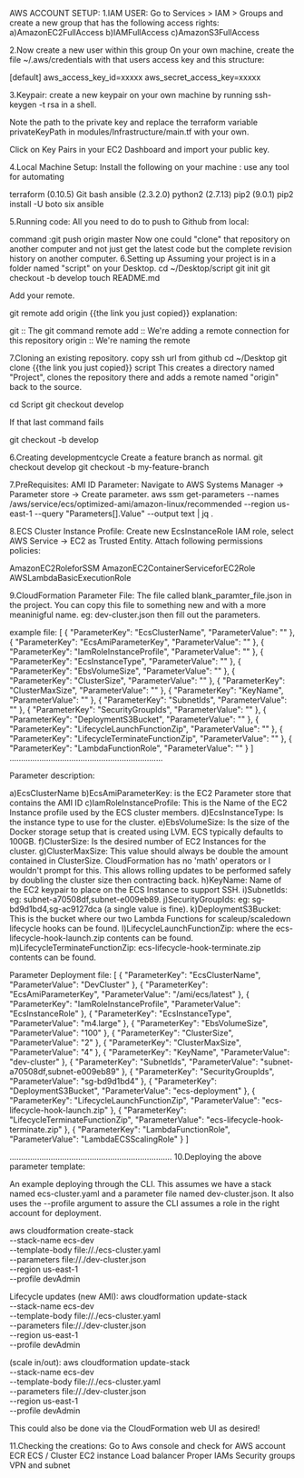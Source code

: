 AWS ACCOUNT SETUP:
1.IAM USER:
Go to Services > IAM > Groups and create a new group that has the following access rights:
a)AmazonEC2FullAccess
b)IAMFullAccess
c)AmazonS3FullAccess

2.Now create a new user within this group
On your own machine, create the file ~/.aws/credentials with that users access key and this structure:

[default]
aws_access_key_id=xxxxx
aws_secret_access_key=xxxxx

3.Keypair:
create a new keypair on your own machine by running ssh-keygen -t rsa in a shell.

Note the path to the private key and replace the terraform variable privateKeyPath in modules/Infrastructure/main.tf with your own.

Click on Key Pairs in your EC2 Dashboard and import your public key.

4.Local Machine Setup:
Install the following on your machine :
use any tool for automating

terraform     (0.10.5)
Git bash
ansible       (2.3.2.0)
python2       (2.7.13)
pip2          (9.0.1)
pip2 install -U boto six ansible

5.Running code:
All you need to do to push to Github from local:


  command :git push origin master
Now one could "clone" that repository on another computer and not just get the latest code but the complete revision history on another computer.
6.Setting up 
Assuming your project is in a folder named "script" on your Desktop.
cd ~/Desktop/script
git init
git checkout -b develop
touch README.md

Add your remote.

  git remote add origin {{the link you just copied}}
explanation:

git :: The git command
remote add :: We're adding a remote connection for this repository
origin :: We're naming the remote 

7.Cloning an existing repository.
copy ssh url from github
cd ~/Desktop
  git clone {{the link you just copied}} script
  This creates a directory named "Project", clones the repository there and adds a remote named "origin" back to the source.

  cd Script
  git checkout develop
  
  If that last command fails

  git checkout -b develop
  
  6.Creating developmentcycle
  Create a feature branch as normal.
  git checkout develop
	git checkout -b my-feature-branch
 
 
 7.PreRequisites:
 AMI ID Parameter:
 Navigate to AWS Systems Manager -> Parameter store -> Create parameter.
 aws ssm get-parameters --names /aws/service/ecs/optimized-ami/amazon-linux/recommended --region us-east-1 --query "Parameters[].Value" --output text | jq .
 
 
 8.ECS Cluster Instance Profile:
  Create new EcsInstanceRole IAM role, select AWS Service -> EC2 as Trusted Entity. Attach following permissions policies:

AmazonEC2RoleforSSM
AmazonEC2ContainerServiceforEC2Role
AWSLambdaBasicExecutionRole

9.CloudFormation Parameter File:
The file called blank_paramter_file.json in the project. You can copy this file to something new and with a more meaninigful name. eg: dev-cluster.json then fill out the parameters.

example file:
[
  {
    "ParameterKey": "EcsClusterName",
    "ParameterValue": ""
  }, 
  {
    "ParameterKey": "EcsAmiParameterKey",
    "ParameterValue": ""
  },
  {
    "ParameterKey": "IamRoleInstanceProfile",
    "ParameterValue": ""
  }, 
  {
    "ParameterKey": "EcsInstanceType",
    "ParameterValue": ""
  },
  {
    "ParameterKey": "EbsVolumeSize",
    "ParameterValue": ""
  }, 
  {
    "ParameterKey": "ClusterSize",
    "ParameterValue": ""
  },
  {
    "ParameterKey": "ClusterMaxSize",
    "ParameterValue": ""
  },
  {
    "ParameterKey": "KeyName",
    "ParameterValue": ""
  },
  {
    "ParameterKey": "SubnetIds",
    "ParameterValue": ""
  },
  {
    "ParameterKey": "SecurityGroupIds",
    "ParameterValue": ""
  },
  {
    "ParameterKey": "DeploymentS3Bucket",
    "ParameterValue": ""
  },
  {
    "ParameterKey": "LifecycleLaunchFunctionZip",
    "ParameterValue": ""
  },
  {
    "ParameterKey": "LifecycleTerminateFunctionZip",
    "ParameterValue": ""
  },
  {
    "ParameterKey": "LambdaFunctionRole",
    "ParameterValue": ""
  }
]
...................................................................


Parameter description:

a)EcsClusterName
b)EcsAmiParameterKey: is the EC2 Parameter store that contains the AMI ID 
c)IamRoleInstanceProfile: This is the Name of the EC2 Instance profile used by the ECS cluster members. 
d)EcsInstanceType: Is the instance type to use for the cluster.
e)EbsVolumeSize: Is the size of the Docker storage setup that is created using LVM. ECS typically defaults to 100GB.
f)ClusterSize: Is the desired number of EC2 Instances for the cluster.
g)ClusterMaxSize: This value should always be double the amount contained in ClusterSize. CloudFormation has no 'math' operators or I wouldn't prompt for this. This allows rolling updates to be performed safely by doubling the cluster size then contracting back.
h)KeyName: Name of the EC2 keypair to place on the ECS Instance to support SSH.
i)SubnetIds:  eg: subnet-a70508df,subnet-e009eb89.
j)SecurityGroupIds:  eg: sg-bd9d1bd4,sg-ac9127dca (a single value is fine).
k)DeploymentS3Bucket: This is the bucket where our two Lambda Functions for scaleup/scaledown lifecycle hooks can be found.
l)LifecycleLaunchFunctionZip:  where the ecs-lifecycle-hook-launch.zip contents can be found.
m)LifecycleTerminateFunctionZip: ecs-lifecycle-hook-terminate.zip contents can be found.



Parameter Deployment file:
[
  {
    "ParameterKey": "EcsClusterName",
    "ParameterValue": "DevCluster"
  }, 
  {
    "ParameterKey": "EcsAmiParameterKey",
    "ParameterValue": "/ami/ecs/latest"
  },
  {
    "ParameterKey": "IamRoleInstanceProfile",
    "ParameterValue": "EcsInstanceRole"
  }, 
  {
    "ParameterKey": "EcsInstanceType",
    "ParameterValue": "m4.large"
  },
  {
    "ParameterKey": "EbsVolumeSize",
    "ParameterValue": "100"
  }, 
  {
    "ParameterKey": "ClusterSize",
    "ParameterValue": "2"
  },
  {
    "ParameterKey": "ClusterMaxSize",
    "ParameterValue": "4"
  },
  {
    "ParameterKey": "KeyName",
    "ParameterValue": "dev-cluster"
  },
  {
    "ParameterKey": "SubnetIds",
    "ParameterValue": "subnet-a70508df,subnet-e009eb89"
  },
  {
    "ParameterKey": "SecurityGroupIds",
    "ParameterValue": "sg-bd9d1bd4"
  },
  {
    "ParameterKey": "DeploymentS3Bucket",
    "ParameterValue": "ecs-deployment"
  },
  {
    "ParameterKey": "LifecycleLaunchFunctionZip",
    "ParameterValue": "ecs-lifecycle-hook-launch.zip"
  },
  {
    "ParameterKey": "LifecycleTerminateFunctionZip",
    "ParameterValue": "ecs-lifecycle-hook-terminate.zip"
  },
  {
    "ParameterKey": "LambdaFunctionRole",
    "ParameterValue": "LambdaECSScalingRole"
  }
]

.......................................................................
10.Deploying the above parameter template:

An example deploying through the CLI. This assumes we have a stack named ecs-cluster.yaml and a parameter file named dev-cluster.json. It also uses the --profile argument to assure the CLI assumes a role in the right account for deployment.

aws cloudformation create-stack \
  --stack-name ecs-dev \
  --template-body file://./ecs-cluster.yaml \
  --parameters file://./dev-cluster.json \
  --region us-east-1 \
  --profile devAdmin
  
  
 Lifecycle updates (new AMI):
 aws cloudformation update-stack \
  --stack-name ecs-dev \
  --template-body file://./ecs-cluster.yaml \
  --parameters file://./dev-cluster.json \
  --region us-east-1 \
  --profile devAdmin
  
  
  
  (scale in/out):
  aws cloudformation update-stack \
  --stack-name ecs-dev \
  --template-body file://./ecs-cluster.yaml \
  --parameters file://./dev-cluster.json \
  --region us-east-1 \
  --profile devAdmin
  
  
  This could also be done via the CloudFormation web UI as desired!
  
  
  11.Checking the creations:
  Go to Aws console and check for 
             AWS account
             ECR
             ECS / Cluster
             EC2 instance
             Load balancer
             Proper IAMs
             Security groups
             VPN and subnet
             
             
  








 
  
  
